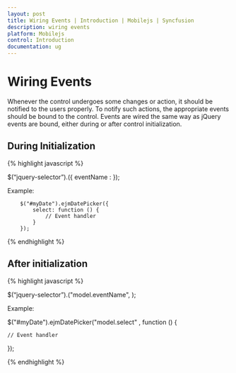 ```yaml
---
layout: post
title: Wiring Events | Introduction | Mobilejs | Syncfusion
description: wiring events
platform: Mobilejs
control: Introduction
documentation: ug
---
```


# Wiring Events

Whenever the control undergoes some changes or action, it should be notified to the users properly. To notify such actions, the appropriate events should be bound to the control. Events are wired the same way as jQuery events are bound, either during or after control initialization.

## During Initialization



{% highlight javascript %}

$(“jquery-selector”).<ejm-plugin-name>({ eventName : <eventhandler> });

Example:  

        $("#myDate").ejmDatePicker({
            select: function () {
                // Event handler 
            }
        });

{% endhighlight %}

## After initialization

 

{% highlight javascript %}

$(“jquery-selector”).<ejm-plugin-name>("model.eventName", <eventhandler>);

Example: 

$("#myDate").ejmDatePicker("model.select" , function () {

	// Event handler

 });
		 

{% endhighlight %}